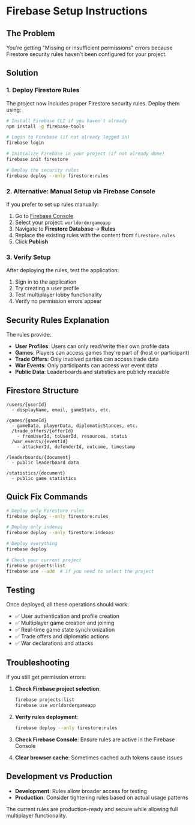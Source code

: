 # Firebase Setup Instructions

## The Problem
You're getting "Missing or insufficient permissions" errors because Firestore security rules haven't been configured for your project.

## Solution

### 1. Deploy Firestore Rules

The project now includes proper Firestore security rules. Deploy them using:

```bash
# Install Firebase CLI if you haven't already
npm install -g firebase-tools

# Login to Firebase (if not already logged in)
firebase login

# Initialize Firebase in your project (if not already done)
firebase init firestore

# Deploy the security rules
firebase deploy --only firestore:rules
```

### 2. Alternative: Manual Setup via Firebase Console

If you prefer to set up rules manually:

1. Go to [Firebase Console](https://console.firebase.google.com/)
2. Select your project: `worldordergameapp`
3. Navigate to **Firestore Database** → **Rules**
4. Replace the existing rules with the content from `firestore.rules`
5. Click **Publish**

### 3. Verify Setup

After deploying the rules, test the application:

1. Sign in to the application
2. Try creating a user profile
3. Test multiplayer lobby functionality
4. Verify no permission errors appear

## Security Rules Explanation

The rules provide:

- **User Profiles**: Users can only read/write their own profile data
- **Games**: Players can access games they're part of (host or participant)
- **Trade Offers**: Only involved parties can access trade data
- **War Events**: Only participants can access war event data
- **Public Data**: Leaderboards and statistics are publicly readable

## Firestore Structure

```
/users/{userId}
  - displayName, email, gameStats, etc.

/games/{gameId}
  - gameData, playerData, diplomaticStances, etc.
  /trade_offers/{offerId}
    - fromUserId, toUserId, resources, status
  /war_events/{eventId}
    - attackerId, defenderId, outcome, timestamp

/leaderboards/{document}
  - public leaderboard data

/statistics/{document}
  - public game statistics
```

## Quick Fix Commands

```bash
# Deploy only Firestore rules
firebase deploy --only firestore:rules

# Deploy only indexes
firebase deploy --only firestore:indexes

# Deploy everything
firebase deploy

# Check your current project
firebase projects:list
firebase use --add  # if you need to select the project
```

## Testing

Once deployed, all these operations should work:
- ✅ User authentication and profile creation
- ✅ Multiplayer game creation and joining
- ✅ Real-time game state synchronization
- ✅ Trade offers and diplomatic actions
- ✅ War declarations and attacks

## Troubleshooting

If you still get permission errors:

1. **Check Firebase project selection**:
   ```bash
   firebase projects:list
   firebase use worldordergameapp
   ```

2. **Verify rules deployment**:
   ```bash
   firebase deploy --only firestore:rules
   ```

3. **Check Firebase Console**: Ensure rules are active in the Firebase Console

4. **Clear browser cache**: Sometimes cached auth tokens cause issues

## Development vs Production

- **Development**: Rules allow broader access for testing
- **Production**: Consider tightening rules based on actual usage patterns

The current rules are production-ready and secure while allowing full multiplayer functionality.